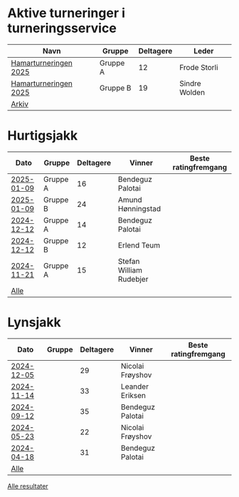 
# Aktive turneringer i turneringsservice

| Navn | Gruppe | Deltagere | Leder |
|-|-|-|-|
|[Hamarturneringen 2025](http://turneringsservice.sjakklubb.no/standings.aspx?TID=Klubbmesterskapet2025-HamarSjakkselskap&group=A)|Gruppe A|12|Frode Storli|
|[Hamarturneringen 2025](http://turneringsservice.sjakklubb.no/standings.aspx?TID=Klubbmesterskapet2025-HamarSjakkselskap&group=B)|Gruppe B|19|Sindre Wolden|
|[Arkiv](turneringer.md)||||

# Hurtigsjakk

| Dato | Gruppe | Deltagere | Vinner | Beste ratingfremgang |
|-|-|-|-|-|
|[2025-01-09](resultater/Hu250109-A.htm)|Gruppe A|16|Bendeguz Palotai||
|[2025-01-09](resultater/Hu250109-B.htm)|Gruppe B|24|Amund H&oslash;nningstad||
|[2024-12-12](resultater/Hu241212-A.htm)|Gruppe A|14|Bendeguz Palotai||
|[2024-12-12](resultater/Hu241212-B.htm)|Gruppe B|12|Erlend Teum||
|[2024-11-21](resultater/HU241121-A.htm)|Gruppe A|15|Stefan William Rudebjer||
|[Alle](Hurtigsjakk.md)||||

# Lynsjakk

| Dato | Gruppe | Deltagere | Vinner | Beste ratingfremgang |
|-|-|-|-|-|
|[2024-12-05](resultater/Ly241205.htm)||29|Nicolai Fr&oslash;yshov||
|[2024-11-14](resultater/Ly241114.htm)||33|Leander Eriksen||
|[2024-09-12](resultater/Ly240912.htm)||35|Bendeguz Palotai||
|[2024-05-23](resultater/Ly240523.htm)||22|Nicolai Fr&oslash;yshov||
|[2024-04-18](resultater/Ly240418.htm)||31|Bendeguz Palotai||
|[Alle](Lynsjakk.md)||||

[Alle resultater](arkiv.md)
